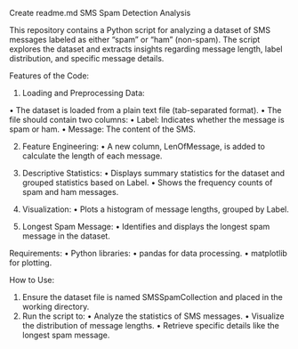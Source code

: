 Create readme.md
SMS Spam Detection Analysis

This repository contains a Python script for analyzing a dataset of SMS messages labeled as either “spam” or “ham” (non-spam). The script explores the dataset and extracts insights regarding message length, label distribution, and specific message details.

Features of the Code:
1. Loading and Preprocessing Data:

• The dataset is loaded from a plain text file (tab-separated format).
• The file should contain two columns:
• Label: Indicates whether the message is spam or ham.
• Message: The content of the SMS.

2. Feature Engineering:
• A new column, LenOfMessage, is added to calculate the length of each message.

3. Descriptive Statistics:
• Displays summary statistics for the dataset and grouped statistics based on Label.
• Shows the frequency counts of spam and ham messages.

4. Visualization:
• Plots a histogram of message lengths, grouped by Label.

5. Longest Spam Message:
• Identifies and displays the longest spam message in the dataset.

Requirements:
• Python libraries:
• pandas for data processing.
• matplotlib for plotting.


How to Use:
1. Ensure the dataset file is named SMSSpamCollection and placed in the working directory.
2. Run the script to:
• Analyze the statistics of SMS messages.
• Visualize the distribution of message lengths.
• Retrieve specific details like the longest spam message.
